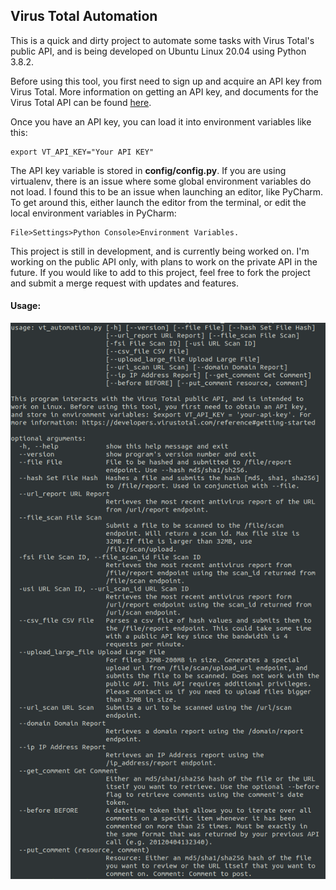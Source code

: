 ## Virus Total Automation

This is a quick and dirty project to automate some tasks with Virus Total's public API, and is being developed on Ubuntu Linux 20.04 using Python 3.8.2.    

Before using this tool, you first need to sign up and acquire an API key from Virus Total. More information on getting an API key, and documents for the Virus Total API can be found [here](https://developers.virustotal.com/reference#getting-started).

Once you have an API key, you can load it into environment variables like this:

```
export VT_API_KEY="Your API KEY"
```

The API key variable is stored in **config/config.py**. If you are using virtualenv, there is an issue where some global environment variables do not load.  I found this to be an issue when launching an editor, like PyCharm.  To get around this, either launch the editor from the terminal, or edit the local environment variables in PyCharm:
	
```
File>Settings>Python Console>Environment Variables. 
```

This project is still in development, and is currently being worked on.  I'm working on the public API only, with plans to work on the private API in the future.  If you would like to add to this project, feel free to fork the project and submit a merge request with updates and features.

#### Usage:
<p align="center">
	<img src="/images/usage.png">
</p>
